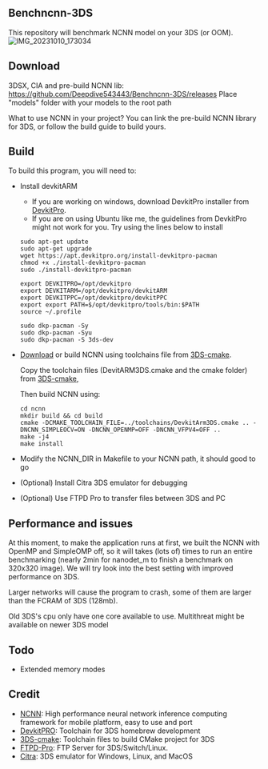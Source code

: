 ## Benchncnn-3DS  
This repository will benchmark NCNN model on your 3DS (or OOM).
![IMG_20231010_173034](https://github.com/Deepdive543443/Benchncnn-3DS/assets/83911295/9eee9fe3-8ef4-4c42-99cf-2e9c5eedca21)


## Download
3DSX, CIA and pre-build NCNN lib: https://github.com/Deepdive543443/Benchncnn-3DS/releases
Place "models" folder with your models to the root path

What to use NCNN in your project? You can link the pre-build NCNN library for 3DS, or follow the build guide to build yours.

## Build
To build this program, you will need to:
- Install devkitARM
  - If you are working on windows, download DevkitPro installer from [DevkitPro](https://devkitpro.org/wiki/Getting_Started).
  - If you are on using Ubuntu like me, the guidelines from DevkitPro might not work for you. Try using the lines below to install 
  ```
  sudo apt-get update
  sudo apt-get upgrade
  wget https://apt.devkitpro.org/install-devkitpro-pacman
  chmod +x ./install-devkitpro-pacman
  sudo ./install-devkitpro-pacman
  ```
  
  ```
  export DEVKITPRO=/opt/devkitpro
  export DEVKITARM=/opt/devkitpro/devkitARM
  export DEVKITPPC=/opt/devkitpro/devkitPPC
  export export PATH=$/opt/devkitpro/tools/bin:$PATH
  source ~/.profile
  ```
  ```
  sudo dkp-pacman -Sy
  sudo dkp-pacman -Syu
  sudo dkp-pacman -S 3ds-dev
  ```
- [Download](https://drive.google.com/file/d/1MpEv8hHO_Z7lfZT23nGj9IqDHolVRaIT/view?usp=drive_link) or build NCNN using toolchains file from [3DS-cmake](https://github.com/Xtansia/3ds-cmake).
  

  Copy the toolchain files (DevitARM3DS.cmake and the cmake folder) from [3DS-cmake](https://github.com/Xtansia/3ds-cmake),

  Then build NCNN using:
  ```
  cd ncnn
  mkdir build && cd build
  cmake -DCMAKE_TOOLCHAIN_FILE=../toolchains/DevkitArm3DS.cmake .. -DNCNN_SIMPLEOCV=ON -DNCNN_OPENMP=OFF -DNCNN_VFPV4=OFF ..
  make -j4
  make install
  ```
- Modify the NCNN_DIR in Makefile to your NCNN path, it should good to go
- (Optional) Install Citra 3DS emulator for debugging 
- (Optional) Use FTPD Pro to transfer files between 3DS and PC


## Performance and issues
At this moment, to make the application runs at first, we built the NCNN with OpenMP and SimpleOMP off, so it will takes (lots of) times to run an entire benchmarking (nearly 2min for nanodet_m to finish a benchmark on 320x320 image). We will try look into the best setting with improved performance on 3DS.

Larger networks will cause the program to crash, some of them are larger than the FCRAM of 3DS (128mb).

Old 3DS's cpu only have one core available to use. Multithreat might be available on newer 3DS model

## Todo
- Extended memory modes

## Credit
- [NCNN](https://github.com/Tencent/ncnn): High performance neural network inference computing framework for mobile platform, easy to use and port
- [DevkitPRO](https://devkitpro.org/wiki/Getting_Started): Toolchain for 3DS homebrew development
- [3DS-cmake](https://github.com/Xtansia/3ds-cmake): Toolchain files to build CMake project for 3DS
- [FTPD-Pro](https://github.com/mtheall/ftpd): FTP Server for 3DS/Switch/Linux.
- [Citra](https://github.com/citra-emu/citra): 3DS emulator for Windows, Linux, and MacOS
